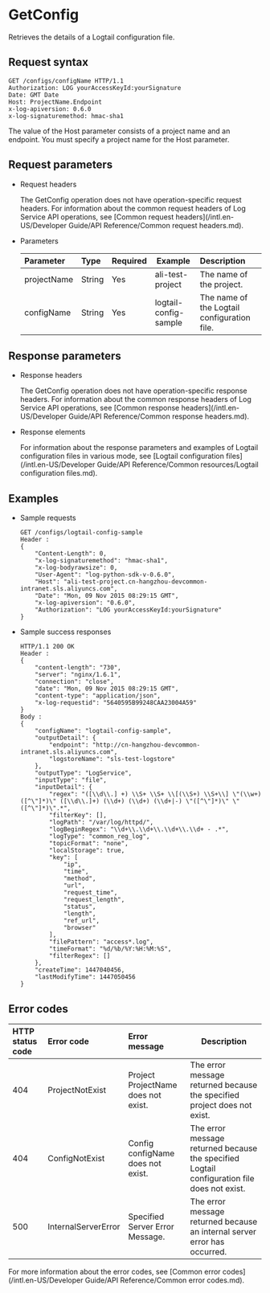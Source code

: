 # GetConfig

Retrieves the details of a Logtail configuration file.

## Request syntax

```
GET /configs/configName HTTP/1.1
Authorization: LOG yourAccessKeyId:yourSignature 
Date: GMT Date
Host: ProjectName.Endpoint
x-log-apiversion: 0.6.0
x-log-signaturemethod: hmac-sha1
```

The value of the Host parameter consists of a project name and an endpoint. You must specify a project name for the Host parameter.

## Request parameters

-   Request headers

    The GetConfig operation does not have operation-specific request headers. For information about the common request headers of Log Service API operations, see [Common request headers](/intl.en-US/Developer Guide/API Reference/Common request headers.md).

-   Parameters

    |Parameter|Type|Required|Example|Description|
    |:--------|:---|:-------|-------|:----------|
    |projectName|String|Yes|ali-test-project|The name of the project.|
    |configName|String|Yes|logtail-config-sample|The name of the Logtail configuration file.|


## Response parameters

-   Response headers

    The GetConfig operation does not have operation-specific response headers. For information about the common response headers of Log Service API operations, see [Common response headers](/intl.en-US/Developer Guide/API Reference/Common response headers.md).

-   Response elements

    For information about the response parameters and examples of Logtail configuration files in various mode, see [Logtail configuration files](/intl.en-US/Developer Guide/API Reference/Common resources/Logtail configuration files.md).


## Examples

-   Sample requests

    ```
    GET /configs/logtail-config-sample 
    Header :
    {
        "Content-Length": 0,
        "x-log-signaturemethod": "hmac-sha1",
        "x-log-bodyrawsize": 0,
        "User-Agent": "log-python-sdk-v-0.6.0",
        "Host": "ali-test-project.cn-hangzhou-devcommon-intranet.sls.aliyuncs.com",
        "Date": "Mon, 09 Nov 2015 08:29:15 GMT",
        "x-log-apiversion": "0.6.0",
        "Authorization": "LOG yourAccessKeyId:yourSignature"
    }
    ```

-   Sample success responses

    ```
    HTTP/1.1 200 OK
    Header :
    {   
        "content-length": "730",
        "server": "nginx/1.6.1",
        "connection": "close",
        "date": "Mon, 09 Nov 2015 08:29:15 GMT",
        "content-type": "application/json",
        "x-log-requestid": "5640595B99248CAA23004A59"
    }
    Body :
    {   
        "configName": "logtail-config-sample",
        "outputDetail": {
            "endpoint": "http://cn-hangzhou-devcommon-intranet.sls.aliyuncs.com",
            "logstoreName": "sls-test-logstore"
        },
        "outputType": "LogService",
        "inputType": "file",
        "inputDetail": {
            "regex": "([\\d\\.] +) \\S+ \\S+ \\[(\\S+) \\S+\\] \"(\\w+) ([^\"]*)\" ([\\d\\.]+) (\\d+) (\\d+) (\\d+|-) \"([^\"]*)\" \"([^\"]*)\".*",
            "filterKey": [],
            "logPath": "/var/log/httpd/",
            "logBeginRegex": "\\d+\\.\\d+\\.\\d+\\.\\d+ - .*",
            "logType": "common_reg_log",
            "topicFormat": "none",
            "localStorage": true,
            "key": [
                "ip",
                "time",
                "method",
                "url",
                "request_time",
                "request_length",
                "status",
                "length",
                "ref_url",
                "browser"
            ],
            "filePattern": "access*.log",
            "timeFormat": "%d/%b/%Y:%H:%M:%S",
            "filterRegex": []
        },
        "createTime": 1447040456,
        "lastModifyTime": 1447050456
    }
    ```


## Error codes

|HTTP status code|Error code|Error message|Description|
|:---------------|:---------|:------------|-----------|
|404|ProjectNotExist|Project ProjectName does not exist.|The error message returned because the specified project does not exist.|
|404|ConfigNotExist|Config configName does not exist.|The error message returned because the specified Logtail configuration file does not exist.|
|500|InternalServerError|Specified Server Error Message.|The error message returned because an internal server error has occurred.|

For more information about the error codes, see [Common error codes](/intl.en-US/Developer Guide/API Reference/Common error codes.md).

